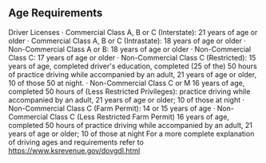 ## Age Requirements
Driver Licenses
· Commercial Class A, B or C (Interstate): 21 years of age or older
· Commercial Class A, B or C (Intrastate): 18 years of age or older
· Non-Commercial Class A or B: 18 years of age or older
· Non-Commercial Class C: 17 years of age or older
· Non-Commercial Class C (Restricted): 15 years of age, completed driver's education, completed (25 of the) 50 hours of practice driving while accompanied by an adult, 21 years of age or older, 10 of those 50 at night.
· Non-Commercial Class C or M 16 years of age, completed 50 hours of (Less Restricted Privileges): practice driving while accompanied by an adult, 21 years of age or older; 10 of those at night
· Non-Commercial Class C (Farm Permit): 14 or 15 years of age
· Non-Commercial Class C (Less Restricted Farm Permit) 16 years of age, completed 50 hours of practice driving while accompanied by an adult, 21 years of age or older; 10 of those at night
For a more complete explanation of driving ages and requirements refer to https://www.ksrevenue.gov/dovgdl.html